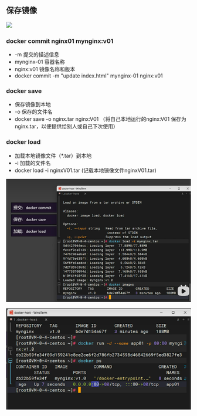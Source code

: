 ## 保存镜像
![](./images/docker-10-01.png)

### docker commit nginx01 mynginx:v01
- -m 提交的描述信息
- mynginx-01 容器名称
- nginx:v01 镜像名称和版本
- docker commit  -m "update index.html" mynginx-01 nginx:v01

### docker save
- 保存镜像到本地
- -o 保存的文件名
- docker save -o nginx.tar nginx:V01 （将自己本地运行的nginx:V01 保存为 nginx.tar，以便提供给别人或自己下次使用）

### docker load
- 加载本地镜像文件（*.tar）到本地
- -i 加载的文件名
- docker load -i nginxV01.tar (记载本地镜像文件nginxV01.tar)

![image-20250716224032606](.\images\image-20250716224032606.png)

![image-20250716224233829](.\images\image-20250716224233829.png)
